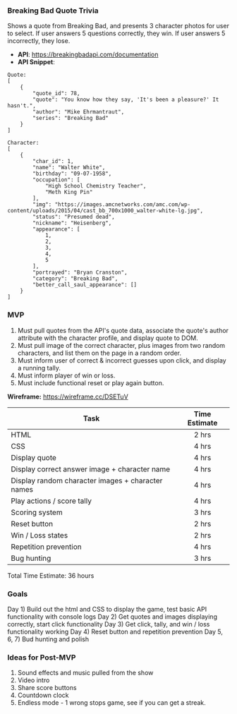 ### Breaking Bad Quote Trivia
Shows a quote from Breaking Bad, and presents 3 character photos for user to select. If user answers 5 questions correctly, they win. If user answers 5 incorrectly, they lose.
- **API**: https://breakingbadapi.com/documentation
- **API Snippet**: 

```
Quote: 
[
    {
        "quote_id": 78,
        "quote": "You know how they say, 'It's been a pleasure?' It hasn't.",
        "author": "Mike Ehrmantraut",
        "series": "Breaking Bad"
    }
]
    
Character: 
[
    {
        "char_id": 1,
        "name": "Walter White",
        "birthday": "09-07-1958",
        "occupation": [
            "High School Chemistry Teacher",
            "Meth King Pin"
        ],
        "img": "https://images.amcnetworks.com/amc.com/wp-content/uploads/2015/04/cast_bb_700x1000_walter-white-lg.jpg",
        "status": "Presumed dead",
        "nickname": "Heisenberg",
        "appearance": [
            1,
            2,
            3,
            4,
            5
        ],
        "portrayed": "Bryan Cranston",
        "category": "Breaking Bad",
        "better_call_saul_appearance": []
    }
]
```


### MVP

1) Must pull quotes from the API's quote data, associate the quote's author attribute with the character profile, and display quote to DOM. 
2) Must pull image of the correct character, plus images from two random characters, and list them on the page in a random order.
3) Must inform user of correct & incorrect guesses upon click, and display a running tally.
4) Must inform player of win or loss.
5) Must include functional reset or play again button.

**Wireframe:** https://wireframe.cc/DSETuV

| Task          | Time Estimate | 
| ------------- |:-------------:|
| HTML          | 2 hrs | 
| CSS           | 4 hrs |   
| Display quote | 4 hrs |  
| Display correct answer image + character name | 4 hrs |
| Display random character images + character names | 4 hrs |
| Play actions / score tally | 4 hrs |
| Scoring system | 3 hrs |
| Reset button | 2 hrs | 
| Win / Loss states | 2 hrs |
| Repetition prevention | 4 hrs |
| Bug hunting | 3 hrs |

Total Time Estimate: 36 hours

### Goals
Day 1) Build out the html and CSS to display the game, test basic API functionality with console logs
Day 2) Get quotes and images displaying correctly, start click functionality 
Day 3) Get click, tally, and win / loss functionality working
Day 4) Reset button and repetition prevention
Day 5, 6, 7) Bud hunting and polish





### Ideas for Post-MVP

1) Sound effects and music pulled from the show
2) Video intro
3) Share score buttons
4) Countdown clock
5) Endless mode - 1 wrong stops game, see if you can get a streak.
